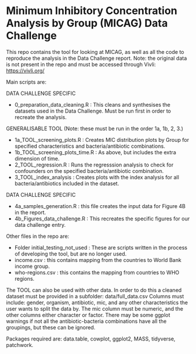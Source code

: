 # Minimum Inhibitory Concentration Analysis by Group (MICAG) Data Challenge

This repo contains the tool for looking at MICAG, as well as all the code to reproduce the analysis in the Data Challenge report. Note: the original data is not present in the repo and must be accessed through Vivli: https://vivli.org/

Main scripts are: 

DATA CHALLENGE SPECIFIC
- 0_preparation_data_cleaning.R : This cleans and synthesises the datasets used in the Data Challenge. Must be run first in order to recreate the analysis.

GENERALISABLE TOOL (Note: these must be run in the order 1a, 1b, 2, 3.)
- 1a_TOOL_screening_plots.R : Creates MIC distribution plots by Group for specified characteristics and bacteria/antibiotic combinations.
- 1b_TOOL_screening_plots_time.R : As above, but includes the extra dimension of time.
- 2_TOOL_regression.R : Runs the regresssion analysis to check for confounders on the specified bacteria/antibiotic combination.
- 3_TOOL_index_analysis : Creates plots with the index analysis for all bacteria/antibiotics included in the dataset.

DATA CHALLENGE SPECIFIC
- 4a_samples_generation.R : this file creates the input data for Figure 4B in the report. 
- 4b_Figures_data_challenge.R : This recreates the specific figures for our data challenge entry.

Other files in the repo are: 
- Folder initial_testing_not_used : These are scripts written in the process of developing the tool, but are no longer used.
- income.csv : this contains mapping from the countries to World Bank income group.
- who-regions.csv : this contains the mapping from countries to WHO regions.

The TOOL can also be used with other data. In order to do this a cleaned dataset must be provided in a subfolder: data/full_data.csv
Columns must include: gender, organism, antibiotic, mic, and any other characteristics the user wants to split the data by. The mic column must be numeric, and the other columns either character or factor. There may be some ggplot warnings if not all the antibiotic-bacteria combinations have all the groupings, but these can be ignored. 

Packages required are: data.table, cowplot, ggplot2, MASS, tidyverse, patchwork. 
